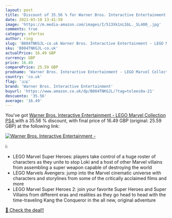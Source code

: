 ```yaml
---
layout: post
title: 'Discount of 35.56 % for Warner Bros. Interactive Entertainment -'
date: 2021-03-10 13:41:59
image: 'https://m.media-amazon.com/images/I/513Xk1nLSbL._SL400_.jpg'
comments: true
category: ofertas
author: ring
slug: 'B084TNKGJL-co.uk Warner Bros. Interactive Entertainment - LEGO Marvel...'
sku: 'B084TNKGJL-co.uk'
actualPrice: 16.49 GBP
currency: GBP
price: 16.49
comparePrice: 25.59 GBP
prodname: 'Warner Bros. Interactive Entertainment - LEGO Marvel Collection  PS4 '
country: 'co.uk'
flag: '🇬🇧'
brand: 'Warner Bros. Interactive Entertainment'
buyurl: 'https://www.amazon.co.uk/dp/B084TNKGJL/?tag=tolees0a-21'
descuento: '35.56'
average: '16.49'
---
```


You've got [Warner Bros. Interactive Entertainment - LEGO Marvel Collection  PS4 ](https://www.amazon.co.uk/dp/B084TNKGJL/?tag=tolees0a-21) with a  35.56 % discount, with final price of 16.49 GBP (original: 25.59 GBP) at the following link:

[![Warner Bros. Interactive Entertainment -](https://m.media-amazon.com/images/I/513Xk1nLSbL._SL400_.jpg)](https://www.amazon.co.uk/dp/B084TNKGJL/?tag=tolees0a-21)

ℹ️:

- LEGO Marvel Super Heroes: players take control of a huge roster of characters as they unite to stop Loki and a host of other Marvel villains from assembling a super weapon capable of destroying the world
- LEGO Marvels Avengers: jump into the Marvel cinematic universe with characters and storylines from some of the critically acclaimed films and more
- LEGO Marvel Super Heroes 2: join your favorite Super Heroes and Super Villains from different eras and realities as they go head to head with the time-traveling Kang the Conqueror in the all new, original adventure

[🛒 Check the deal!!](https://www.amazon.co.uk/dp/B084TNKGJL/?tag=tolees0a-21)
